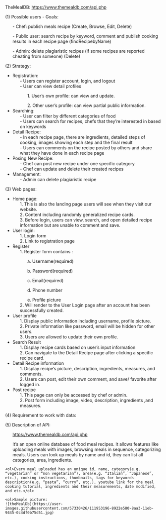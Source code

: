 TheMealDB: https://www.themealdb.com/api.php

(1) Possible users - Goals: 
    <ol>- Chef: publish meals recipe (Create, Browse, Edit, Delete)</ol>
    <ol>- Public user: search recipe by keyword, comment and publish cooking results in each recipe page (findRecipebyName)</ol>
    <ol>- Admin: delete plagiaristic recipes (if some recipes are reported cheating from someone) (Delete)</ol>

(2) Strategy: 
<ul>
    <li>Registration:
        <ol>- Users can register account, login, and logout</ol>
        <ol>- User can view detail profiles
            <ol>1. User’s own profile: can view and update.</ol>
            <ol>2. Other user’s profile: can view partial public information.</ol>
        </ol>
    </li>
    <li>
        Searching:
        <ol>
        - User can filter by different categories of food</ol>
        <ol>- Users can search for recipes, chefs that they’re interested in based on keywords</ol>
    </li>
    <li>
    Detail Recipe:
        <ol>- In each recipe page, there are ingredients, detailed steps of cooking, images showing each step and the final result</ol>
        <ol>- Users can comments on the recipe posted by others and share what they have done in each recipe page</ol>
    </li>
    <li>
    Posing New Recipe:
        <ol>- Chef can post new recipe under one specific category</ol>
        <ol>- Chef can update and delete their created recipes</ol>
     </li>
    <li>
     Management:
       <ol>- Admin can delete plagiaristic recipe</ol>
    </li>
 </ul>

(3) Web pages:
<ul>
    <li> Home page: 
        <ol>1. This is also the landing page users will see when they visit our website. </ol>
        <ol>2. Content including randomly generalized recipe cards.</ol>
        <ol>3. Before login, users can view, search, and open detailed recipe information but are unable to comment and save.</ol>
    </li>
    <li> User login: 
        <ol>1. Login form</ol>
        <ol>2. Link to registration page</ol>
    </li>
    <li> Register
        <ol>1. Register form contains :
            <ol>a. Username(required)</ol>
            <ol>b. Password(required)</ol>
            <ol>c. Email(required)</ol>
            <ol>d. Phone number</ol>
            <ol>e. Profile picture</ol>
        </ol>
        <ol>2. Will render to the User Login page after an account has been successfully created.</ol>
    </li>
    <li>User profile
        <ol>1. Display public information including username, profile picture.</ol>
        <ol>2. Private information like password, email will be hidden for other users.</ol>
        <ol>3. Users are allowed to update their own profile.</ol>
    </li>
    <li> Search Result
        <ol>1. Display recipe cards based on user’s input information</ol>
        <ol>2. Can navigate to the Detail Recipe page after clicking a specific recipe card.</ol>
    </li>
    <li> Detail Recipe information 
        <ol>1. Display recipe’s picture, description, ingredients, measures, and comments.</ol>
        <ol>2. Users can post, edit their own comment, and save/ favorite  after logged in. </ol>
    </li>
    <li>  Post recipe
        <ol>1. This page can only be accessed by chef or admin. </ol>
        <ol>2. Post form including image, video, description, ingredients ,and measures.</ol>
     </li>
     </ul>
   
(4) Requirement to work with data:

(5) Description of API:
    <ol>https://www.themealdb.com/api.php</ol>
    <ol>It’s an open online database of food meal recipes. It allows features like uploading meals with images, browsing meals in sequence, categorizing meals. Users can look up meals by name and id, they can list all categories, area, ingredients.</ol>

    <ol>Every meal uploaded has an unique id, name, category(e.g. “vegetarian” or “non vegetarian”), area(e.g. “Italian”, “Japanese”, etc.), cooking instructions, thumbnails, tags for keywords description(e.g. “pasta”, “curry”, etc.), youtube link for the meal cooking tutorial, ingredients and their measurements, date modified, and etc.</ol>

    <ol>Sample picture:
    ![theMealDb](https://user-images.githubusercontent.com/57330426/111953196-8922e580-8aa3-11eb-9445-0c4df0b75d51.jpg)

 </ol>

